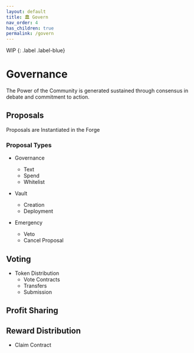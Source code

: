 ```yaml
---
layout: default
title: 🏛️ Govern
nav_order: 4
has_children: true
permalink: /govern
---
```


WIP
{: .label .label-blue}

# Governance

The Power of the Community is generated sustained through consensus in debate and commitment to action.


## Proposals

Proposals are Instantiated in the Forge

### Proposal Types
- Governance
    - Text
    - Spend
    - Whitelist

- Vault
    - Creation
    - Deployment

- Emergency
    - Veto
    - Cancel Proposal


## Voting

- Token Distribution
    - Vote Contracts
    - Transfers
    - Submission

## Profit Sharing


## Reward Distribution

- Claim Contract